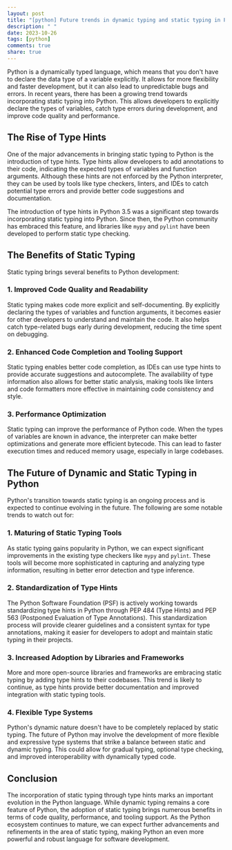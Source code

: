 ```yaml
---
layout: post
title: "[python] Future trends in dynamic typing and static typing in Python"
description: " "
date: 2023-10-26
tags: [python]
comments: true
share: true
---
```


Python is a dynamically typed language, which means that you don't have to declare the data type of a variable explicitly. It allows for more flexibility and faster development, but it can also lead to unpredictable bugs and errors. In recent years, there has been a growing trend towards incorporating static typing into Python. This allows developers to explicitly declare the types of variables, catch type errors during development, and improve code quality and performance.

## The Rise of Type Hints

One of the major advancements in bringing static typing to Python is the introduction of type hints. Type hints allow developers to add annotations to their code, indicating the expected types of variables and function arguments. Although these hints are not enforced by the Python interpreter, they can be used by tools like type checkers, linters, and IDEs to catch potential type errors and provide better code suggestions and documentation.

The introduction of type hints in Python 3.5 was a significant step towards incorporating static typing into Python. Since then, the Python community has embraced this feature, and libraries like `mypy` and `pylint` have been developed to perform static type checking.

## The Benefits of Static Typing

Static typing brings several benefits to Python development:

### 1. Improved Code Quality and Readability

Static typing makes code more explicit and self-documenting. By explicitly declaring the types of variables and function arguments, it becomes easier for other developers to understand and maintain the code. It also helps catch type-related bugs early during development, reducing the time spent on debugging.

### 2. Enhanced Code Completion and Tooling Support

Static typing enables better code completion, as IDEs can use type hints to provide accurate suggestions and autocomplete. The availability of type information also allows for better static analysis, making tools like linters and code formatters more effective in maintaining code consistency and style.

### 3. Performance Optimization

Static typing can improve the performance of Python code. When the types of variables are known in advance, the interpreter can make better optimizations and generate more efficient bytecode. This can lead to faster execution times and reduced memory usage, especially in large codebases.

## The Future of Dynamic and Static Typing in Python

Python's transition towards static typing is an ongoing process and is expected to continue evolving in the future. The following are some notable trends to watch out for:

### 1. Maturing of Static Typing Tools

As static typing gains popularity in Python, we can expect significant improvements in the existing type checkers like `mypy` and `pylint`. These tools will become more sophisticated in capturing and analyzing type information, resulting in better error detection and type inference.

### 2. Standardization of Type Hints

The Python Software Foundation (PSF) is actively working towards standardizing type hints in Python through PEP 484 (Type Hints) and PEP 563 (Postponed Evaluation of Type Annotations). This standardization process will provide clearer guidelines and a consistent syntax for type annotations, making it easier for developers to adopt and maintain static typing in their projects.

### 3. Increased Adoption by Libraries and Frameworks

More and more open-source libraries and frameworks are embracing static typing by adding type hints to their codebases. This trend is likely to continue, as type hints provide better documentation and improved integration with static typing tools.

### 4. Flexible Type Systems

Python's dynamic nature doesn't have to be completely replaced by static typing. The future of Python may involve the development of more flexible and expressive type systems that strike a balance between static and dynamic typing. This could allow for gradual typing, optional type checking, and improved interoperability with dynamically typed code.

## Conclusion

The incorporation of static typing through type hints marks an important evolution in the Python language. While dynamic typing remains a core feature of Python, the adoption of static typing brings numerous benefits in terms of code quality, performance, and tooling support. As the Python ecosystem continues to mature, we can expect further advancements and refinements in the area of static typing, making Python an even more powerful and robust language for software development.